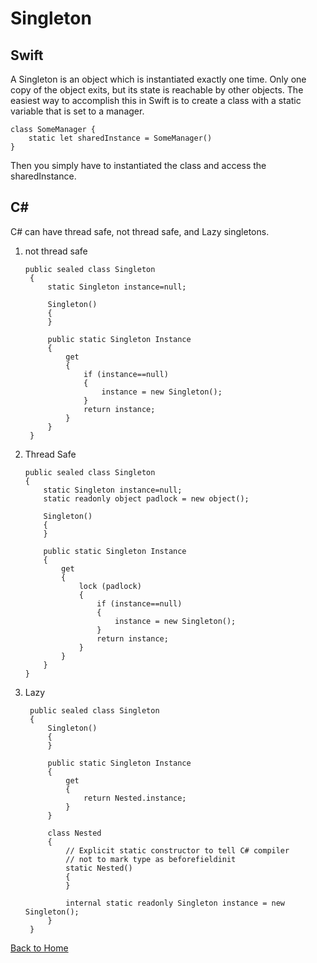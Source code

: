 # Singleton
## Swift

A Singleton is an object which is instantiated exactly one time. Only one copy of the object exits, but its state is reachable by other objects. The easiest
way to accomplish this in Swift is to create a class with a static variable that is set to a manager.

    class SomeManager {
        static let sharedInstance = SomeManager()
    }

Then you simply have to instantiated the class and access the sharedInstance.


## C#

C# can have thread safe, not thread safe, and Lazy singletons.

1. not thread safe
        
       public sealed class Singleton
        {
            static Singleton instance=null;

            Singleton()
            {
            }

            public static Singleton Instance
            {
                get
                {
                    if (instance==null)
                    {
                        instance = new Singleton();
                    }
                    return instance;
                }
            }
        }
        
 2. Thread Safe
 
        public sealed class Singleton
        {
            static Singleton instance=null;
            static readonly object padlock = new object();

            Singleton()
            {
            }

            public static Singleton Instance
            {
                get
                {
                    lock (padlock)
                    {
                        if (instance==null)
                        {
                            instance = new Singleton();
                        }
                        return instance;
                    }
                }
            }
        }
        
3. Lazy 

        public sealed class Singleton
        {
            Singleton()
            {
            }

            public static Singleton Instance
            {
                get
                {
                    return Nested.instance;
                }
            }

            class Nested
            {
                // Explicit static constructor to tell C# compiler
                // not to mark type as beforefieldinit
                static Nested()
                {
                }

                internal static readonly Singleton instance = new Singleton();
            }
        }
        
        
        
 [Back to Home](https://github.com/tljwvf/OOLanguageComparison/blob/master/README.md)
